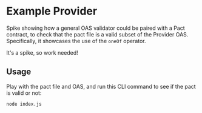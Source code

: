# Example Provider

Spike showing how a general OAS validator could be paired with a Pact contract, to check that the pact file is a valid subset of the Provider OAS. Specifically, it showcases the use of the `oneOf` operator.

It's a spike, so work needed!

## Usage

Play with the pact file and OAS, and run this CLI command to see if the pact is valid or not:

```
node index.js
```

